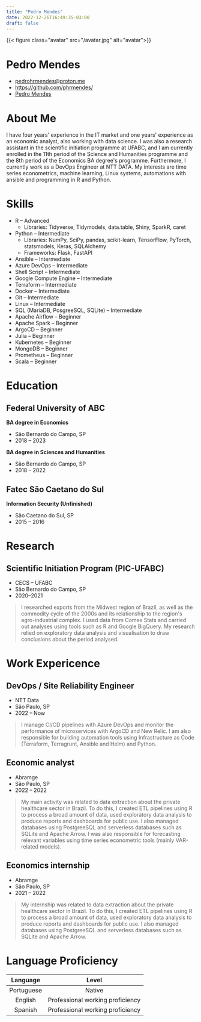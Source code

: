 ```yaml
---
title: "Pedro Mendes"
date: 2022-12-26T16:49:35-03:00
draft: false
---
```


{{< figure class="avatar" src="/avatar.jpg" alt="avatar">}}

<link rel="stylesheet" href="https://cdn.jsdelivr.net/gh/devicons/devicon@v2.15.1/devicon.min.css">

# Pedro Mendes

- <i class="fas fa-envelope"></i> pedrohrmendes@proton.me
- <i class="fab fa-github"></i> https://github.com/phrmendes/
- <i class="fab fa-linkedin"></i> [Pedro Mendes](https://www.linkedin.com/in/pedro-mendes-b9983b13a/)

# <i class="fas fa-user"></i> About Me 

I have four years' experience in the IT market and one years' experience as an economic analyst, also working with data science. I was also a research assistant in the scientific initiation programme at UFABC, and I am currently enrolled in the 11th period of the Science and Humanities programme and the 8th period of the Economics BA degree's programme. Furthermore, I currently work as a DevOps Engineer at NTT DATA. My interests are time series econometrics, machine learning, Linux systems, automations with ansible and programming in R and Python.

# <i class="fas fa-hammer"></i> Skills

- <i class="fab fa-r-project"></i> R – Advanced  
  - Libraries: Tidyverse, Tidymodels, data.table, Shiny, SparkR, caret
- <i class="fab fa-python"></i> Python – Intermediate
  - Libraries: NumPy, SciPy, pandas, scikit-learn, TensorFlow, PyTorch, statsmodels, Keras, SQLAlchemy
  - Frameworks: Flask, FastAPI
- <i class="devicon-ansible-plain"></i> Ansible – Intermediate
- <i class="devicon-azure-plain"></i> Azure DevOps – Intermediate
- <i class="devicon-bash-plain"></i> Shell Script – Intermediate
- <i class="devicon-googlecloud-plain"></i> Google Compute Engine – Intermediate
- <i class="devicon-terraform-plain"></i> Terraform – Intermediate 
- <i class="fab fa-docker"></i> Docker – Intermediate
- <i class="fab fa-git"></i> Git – Intermediate
- <i class="fab fa-linux"></i> Linux – Intermediate
- <i class="fas fa-database"></i> SQL (MariaDB, PosgreeSQL, SQLite) – Intermediate
- <i class="devicon-apache-plain"></i> Apache Airflow – Beginner
- <i class="devicon-apache-plain"></i> Apache Spark – Beginner
- <i class="devicon-argocd-plain"></i> ArgoCD – Beginner
- <i class="devicon-julia-plain"></i> Julia – Beginner
- <i class="devicon-kubernetes-plain"></i> Kubernetes – Beginner
- <i class="devicon-mongodb-plain"></i> MongoDB – Beginner
- <i class="devicon-prometheus-original"></i> Prometheus – Beginner
- <i class="devicon-scala-plain"></i> Scala – Beginner

# <i class="fas fa-graduation-cap"></i> Education 

## Federal University of ABC

**BA degree in Economics**

- São Bernardo do Campo, SP
- 2018 – 2023

**BA degree in Sciences and Humanities**

- São Bernardo do Campo, SP
- 2018 – 2022

## Fatec São Caetano do Sul

**Information Security (Unfinished)**

- São Caetano do Sul, SP
- 2015 – 2016

# <i class="fas fa-book"></i> Research 

## Scientific Initiation Program (PIC-UFABC)

- CECS – UFABC
- São Bernardo do Campo, SP
- 2020–2021

> I researched exports from the Midwest region of Brazil, as well as the commodity cycle of the 2000s and its relationship to the region's agro-industrial complex. I used data from Comex Stats and carried out analyses using tools such as R and Google BigQuery. My research relied on exploratory data analysis and visualisation to draw conclusions about the period analysed.

# <i class="fas fa-briefcase"></i> Work Expericence

## DevOps / Site Reliability Engineer

- NTT Data
- São Paulo, SP
- 2022 – Now

> I manage CI/CD pipelines with Azure DevOps and monitor the performance of microservices with ArgoCD and New Relic. I am also responsible for building automation tools using Infrastructure as Code (Terraform, Terragrunt, Ansible and Helm) and Python.

## Economic analyst

- Abramge
- São Paulo, SP
- 2022 – 2022

> My main activity was related to data extraction about the private healthcare sector in Brazil. To do this, I created ETL pipelines using R to process a broad amount of data, used exploratory data analysis to produce reports and dashboards for public use. I also managed databases using PostgreeSQL and serverless databases such as SQLite and Apache Arrow. I was also responsible for forecasting relevant variables using time series econometric tools (mainly VAR-related models).

## Economics internship

- Abramge
- São Paulo, SP
- 2021 – 2022

> My internship was related to data extraction about the private healthcare sector in Brazil. To do this, I created ETL pipelines using R to process a broad amount of data, used exploratory data analysis to produce reports and dashboards for public use. I also managed databases using PostgreeSQL and serverless databases such as SQLite and Apache Arrow.

# <i class="fas fa-language"></i> Language Proficiency

| Language   | Level                            |
| :--------: | :------------------------------: |
| Portuguese | Native                           |
| English    | Professional working proficiency |
| Spanish    | Professional working proficiency |
